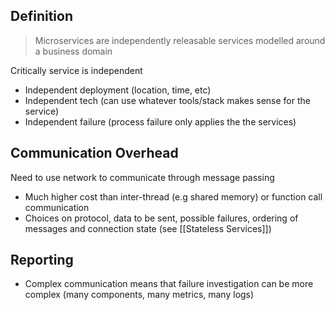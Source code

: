 ## Definition
> Microservices are independently releasable services modelled around a business domain

Critically service is independent
- Independent deployment (location, time, etc)
- Independent tech (can use whatever tools/stack makes sense for the service)
- Independent failure (process failure only applies the the services)

## Communication Overhead
Need to use network to communicate through message passing
- Much higher cost than inter-thread (e.g shared memory) or function call communication
- Choices on protocol, data to be sent, possible failures, ordering of messages and connection state (see [[Stateless Services]]) 

## Reporting
- Complex communication means that failure investigation can be more complex (many components, many metrics, many logs)
